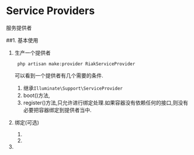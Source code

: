 # Service Providers

服务提供者

##1. 基本使用

1. 生产一个提供者

        php artisan make:provider RiakServiceProvider

    可以看到一个提供者有几个需要的条件.
    
    1. 继承`Illuminate\Support\ServiceProvider`
    2. boot()方法,
    3. register()方法,只允许进行绑定处理.如果容器没有依赖任何的接口,则没有必要把容器绑定到提供者当中.

2. 绑定(可选)

    1. 
    2. 
3. 

    